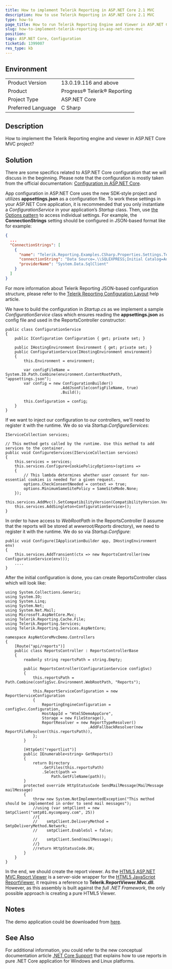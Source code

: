 ```yaml
---
title: How to implement Telerik Reporting in ASP.NET Core 2.1 MVC
description: How to use Telerik Reporting in ASP.NET Core 2.1 MVC
type: how-to
page_title: How to run Telerik Reporting Engine and Viewer in ASP.NET Core 2.1 MVC
slug: how-to-implement-telerik-reporting-in-asp-net-core-mvc
position: 
tags: ASP.NET Core, Configuration
ticketid: 1399007
res_type: kb
---
```


## Environment
<table>
	<tr>
		<td>Product Version</td>
		<td>13.0.19.116 and above</td>
	</tr>
	<tr>
		<td>Product</td>
		<td>Progress® Telerik® Reporting</td>
	</tr>
	<tr>
		<td>Project Type</td>
		<td>ASP.NET Core</td>
	</tr>
	<tr>
		<td>Preferred Language</td>
		<td>C Sharp</td>
	</tr>
</table>


## Description
How to implement the Telerik Reporting engine and viewer in ASP.NET Core MVC project?

## Solution
There are some specifics related to ASP.NET Core configuration that we will discuss in the beginning.  Please note that the configuration is mostly taken from the official documentation: [Configuration in ASP.NET Core](https://docs.microsoft.com/en-us/aspnet/core/fundamentals/configuration/index?view=aspnetcore-2.2).

App configuration in ASP.NET Core uses the new SDK-style project and utilizes **appsettings.json** as a configuration file. To work these settings in your ASP.NET Core application, it is recommended that you only instantiate a *ConfigurationService* in your application’s *Startup* class. Then, use [the Options pattern](https://docs.microsoft.com/en-us/aspnet/core/fundamentals/configuration/options?view=aspnetcore-2.2) to access individual settings. For example, the **ConnectionStrings** setting should be configured in JSON-based format like for example:

```JSON
{
  ...
  "ConnectionStrings": [
    {
      "name": "Telerik.Reporting.Examples.CSharp.Properties.Settings.TelerikConnectionString",
      "connectionString": "Data Source=.\\SQLEXPRESS;Initial Catalog=AdventureWorks;Integrated Security=true",
      "providerName": "System.Data.SqlClient"
    }
  ]
}
```
For more information about Telerik Reporting JSON-based configuration structure, please refer to the [Telerik Reporting Configuration Layout](https://docs.telerik.com/reporting/configuring-telerik-reporting#telerik-reporting-configuration-layout) help article.

We have to build the configuration in *Startup.cs* as we implement a sample *ConfigurationService* class which ensures reading the **appsettings.json** as config file and used in the ReportsController constructor:
```CSharp
public class ConfigurationService
{
    public IConfiguration Configuration { get; private set; }
 
    public IHostingEnvironment Environment { get; private set; }
    public ConfigurationService(IHostingEnvironment environment)
    {
        this.Environment = environment;
 
        var configFileName = System.IO.Path.Combine(environment.ContentRootPath, "appsettings.json");
        var config = new ConfigurationBuilder()
                        .AddJsonFile(configFileName, true)
                        .Build();
 
        this.Configuration = config;
    }
}
```
If we want to inject our configuration to our controllers, we'll need to register it with the runtime. We do so via *Startup.ConfigureServices*:
```CSharp
IServiceCollection services;
 
// This method gets called by the runtime. Use this method to add services to the container.
public void ConfigureServices(IServiceCollection services)
{
    this.services = services;
    this.services.Configure<CookiePolicyOptions>(options =>
    {
        // This lambda determines whether user consent for non-essential cookies is needed for a given request.
        options.CheckConsentNeeded = context => true;
        options.MinimumSameSitePolicy = SameSiteMode.None;
    });
    this.services.AddMvc().SetCompatibilityVersion(CompatibilityVersion.Version_2_2);
    this.services.AddSingleton<ConfigurationService>();
}
```

In order to have access to *WebRootPath* in the ReportsController (I assume that the reports will be stored at *wwwroot/Reports* directory), we need to register it with the runtime. We do so via *Startup.Configure*:
```CSharp
public void Configure(IApplicationBuilder app, IHostingEnvironment env)
{
    this.services.AddTransient(ctx => new ReportsController(new ConfigurationService(env)));
    ....
}
```
After the initial configuration is done, you can create ReportsController class which will look like:
```CSharp
using System.Collections.Generic;
using System.IO;
using System.Linq;
using System.Net;
using System.Net.Mail;
using Microsoft.AspNetCore.Mvc;
using Telerik.Reporting.Cache.File;
using Telerik.Reporting.Services;
using Telerik.Reporting.Services.AspNetCore;
 
namespace AspNetCoreMvcDemo.Controllers
{
    [Route("api/reports")]
    public class ReportsController : ReportsControllerBase
    {
        readonly string reportsPath = string.Empty;
 
        public ReportsController(ConfigurationService configSvc)
        {
            this.reportsPath = Path.Combine(configSvc.Environment.WebRootPath, "Reports");
 
            this.ReportServiceConfiguration = new ReportServiceConfiguration
            {
                ReportingEngineConfiguration = configSvc.Configuration,
                HostAppId = "Html5DemoAppCore",
                Storage = new FileStorage(),
                ReportResolver = new ReportTypeResolver()
                                    .AddFallbackResolver(new ReportFileResolver(this.reportsPath)),
            };
        }
 
        [HttpGet("reportlist")]
        public IEnumerable<string> GetReports()
        {
            return Directory
                .GetFiles(this.reportsPath)
                .Select(path =>
                    Path.GetFileName(path));
        }
        protected override HttpStatusCode SendMailMessage(MailMessage mailMessage)
        {
            throw new System.NotImplementedException("This method should be implemented in order to send mail messages");
            //using (var smtpClient = new SmtpClient("smtp01.mycompany.com", 25))
            //{
            //    smtpClient.DeliveryMethod = SmtpDeliveryMethod.Network;
            //    smtpClient.EnableSsl = false;
 
            //    smtpClient.Send(mailMessage);
            //}
            //return HttpStatusCode.OK;
        }
    }
}
```

In the end, we should create the report viewer. As the [HTML5 ASP.NET MVC Report Viewer](https://docs.telerik.com/reporting/mvc-report-viewer-extension-overview) is a server-side wrapper for the [HTML5 JavaScript ReportViewer](https://docs.telerik.com/reporting/html5-report-viewer), it requires a reference to **Telerik.ReportViewer.Mvc.dll**. However, as this assembly is built against the *full .NET Framework*, the only possible approach is creating a pure HTML5 Viewer.

## Notes
The demo application could be downloaded from [here](https://www.telerik.com/docs/default-source/knowledgebasearticleattachments/reporting/aspnetcoremvcdemo.zip?sfvrsn=32676553_2).

## See Also
For additional information, you could refer to the new conceptual documentation article [.NET Core Support](../use-reports-in-net-core-apps) that explains how to use reports in pure .NET Core application for Windows and Linux platforms.

